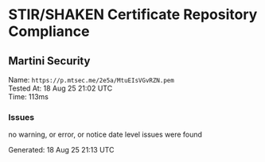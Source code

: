 # STIR/SHAKEN Certificate Repository Compliance

## Martini Security

Name: `https://p.mtsec.me/2e5a/MtuEIsVGvRZN.pem`\
Tested At: 18 Aug 25 21:02 UTC\
Time: 113ms

### Issues

no warning, or error, or notice date level issues were found

Generated: 18 Aug 25 21:13 UTC